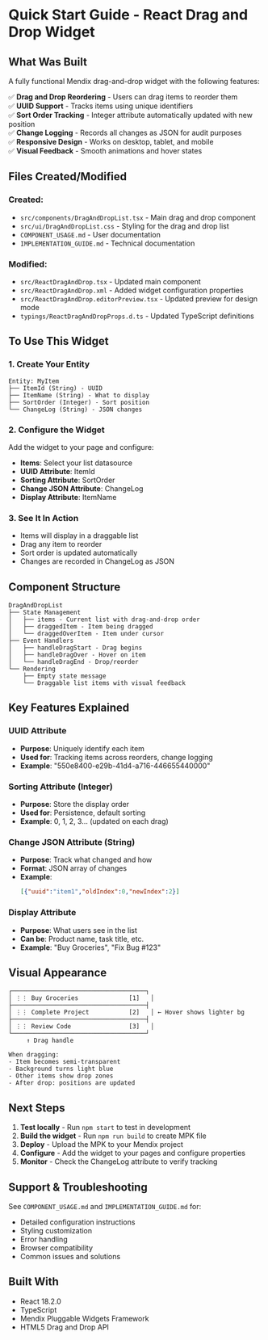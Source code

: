 # Quick Start Guide - React Drag and Drop Widget

## What Was Built

A fully functional Mendix drag-and-drop widget with the following features:

✅ **Drag and Drop Reordering** - Users can drag items to reorder them  
✅ **UUID Support** - Tracks items using unique identifiers  
✅ **Sort Order Tracking** - Integer attribute automatically updated with new position  
✅ **Change Logging** - Records all changes as JSON for audit purposes  
✅ **Responsive Design** - Works on desktop, tablet, and mobile  
✅ **Visual Feedback** - Smooth animations and hover states  

## Files Created/Modified

### Created:
- `src/components/DragAndDropList.tsx` - Main drag and drop component
- `src/ui/DragAndDropList.css` - Styling for the drag and drop list
- `COMPONENT_USAGE.md` - User documentation
- `IMPLEMENTATION_GUIDE.md` - Technical documentation

### Modified:
- `src/ReactDragAndDrop.tsx` - Updated main component
- `src/ReactDragAndDrop.xml` - Added widget configuration properties
- `src/ReactDragAndDrop.editorPreview.tsx` - Updated preview for design mode
- `typings/ReactDragAndDropProps.d.ts` - Updated TypeScript definitions

## To Use This Widget

### 1. Create Your Entity
```
Entity: MyItem
├── ItemId (String) - UUID
├── ItemName (String) - What to display
├── SortOrder (Integer) - Sort position
└── ChangeLog (String) - JSON changes
```

### 2. Configure the Widget
Add the widget to your page and configure:
- **Items**: Select your list datasource
- **UUID Attribute**: ItemId
- **Sorting Attribute**: SortOrder
- **Change JSON Attribute**: ChangeLog
- **Display Attribute**: ItemName

### 3. See It In Action
- Items will display in a draggable list
- Drag any item to reorder
- Sort order is updated automatically
- Changes are recorded in ChangeLog as JSON

## Component Structure

```
DragAndDropList
├── State Management
│   ├── items - Current list with drag-and-drop order
│   ├── draggedItem - Item being dragged
│   └── draggedOverItem - Item under cursor
├── Event Handlers
│   ├── handleDragStart - Drag begins
│   ├── handleDragOver - Hover on item
│   └── handleDragEnd - Drop/reorder
└── Rendering
    ├── Empty state message
    └── Draggable list items with visual feedback
```

## Key Features Explained

### UUID Attribute
- **Purpose**: Uniquely identify each item
- **Used for**: Tracking items across reorders, change logging
- **Example**: "550e8400-e29b-41d4-a716-446655440000"

### Sorting Attribute (Integer)
- **Purpose**: Store the display order
- **Used for**: Persistence, default sorting
- **Example**: 0, 1, 2, 3... (updated on each drag)

### Change JSON Attribute (String)
- **Purpose**: Track what changed and how
- **Format**: JSON array of changes
- **Example**:
  ```json
  [{"uuid":"item1","oldIndex":0,"newIndex":2}]
  ```

### Display Attribute
- **Purpose**: What users see in the list
- **Can be**: Product name, task title, etc.
- **Example**: "Buy Groceries", "Fix Bug #123"

## Visual Appearance

```
┌─────────────────────────────────────┐
│ ⋮⋮ Buy Groceries              [1]   │
├─────────────────────────────────────┤
│ ⋮⋮ Complete Project           [2]   │ ← Hover shows lighter bg
├─────────────────────────────────────┤
│ ⋮⋮ Review Code                [3]   │
└─────────────────────────────────────┘
     ↑ Drag handle

When dragging:
- Item becomes semi-transparent
- Background turns light blue
- Other items show drop zones
- After drop: positions are updated
```

## Next Steps

1. **Test locally** - Run `npm start` to test in development
2. **Build the widget** - Run `npm run build` to create MPK file
3. **Deploy** - Upload the MPK to your Mendix project
4. **Configure** - Add the widget to your pages and configure properties
5. **Monitor** - Check the ChangeLog attribute to verify tracking

## Support & Troubleshooting

See `COMPONENT_USAGE.md` and `IMPLEMENTATION_GUIDE.md` for:
- Detailed configuration instructions
- Styling customization
- Error handling
- Browser compatibility
- Common issues and solutions

## Built With

- React 18.2.0
- TypeScript
- Mendix Pluggable Widgets Framework
- HTML5 Drag and Drop API
